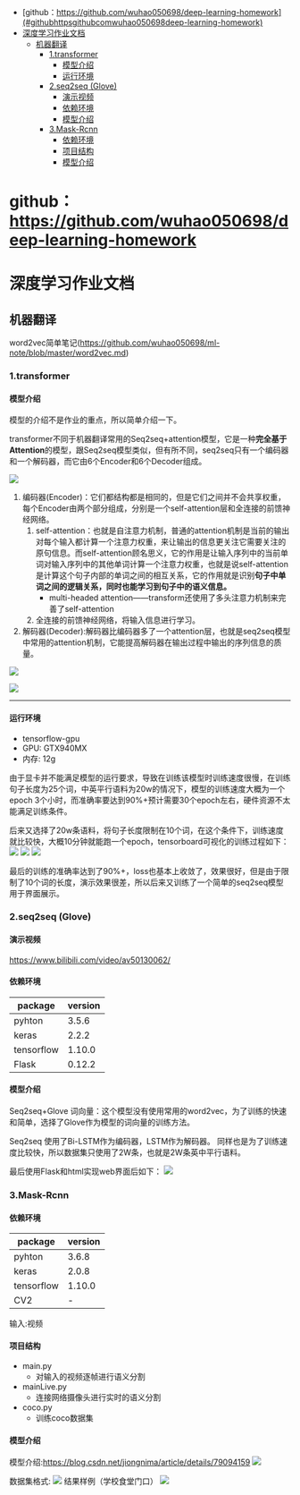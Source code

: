 <!-- TOC -->

- [github：https://github.com/wuhao050698/deep-learning-homework](#githubhttpsgithubcomwuhao050698deep-learning-homework)
- [深度学习作业文档](#%E6%B7%B1%E5%BA%A6%E5%AD%A6%E4%B9%A0%E4%BD%9C%E4%B8%9A%E6%96%87%E6%A1%A3)
  - [机器翻译](#%E6%9C%BA%E5%99%A8%E7%BF%BB%E8%AF%91)
    - [1.transformer](#1transformer)
      - [模型介绍](#%E6%A8%A1%E5%9E%8B%E4%BB%8B%E7%BB%8D)
      - [运行环境](#%E8%BF%90%E8%A1%8C%E7%8E%AF%E5%A2%83)
    - [2.seq2seq (Glove)](#2seq2seq-glove)
      - [演示视频](#%E6%BC%94%E7%A4%BA%E8%A7%86%E9%A2%91)
      - [依赖环境](#%E4%BE%9D%E8%B5%96%E7%8E%AF%E5%A2%83)
      - [模型介绍](#%E6%A8%A1%E5%9E%8B%E4%BB%8B%E7%BB%8D-1)
    - [3.Mask-Rcnn](#3mask-rcnn)
      - [依赖环境](#%E4%BE%9D%E8%B5%96%E7%8E%AF%E5%A2%83-1)
      - [项目结构](#%E9%A1%B9%E7%9B%AE%E7%BB%93%E6%9E%84)
      - [模型介绍](#%E6%A8%A1%E5%9E%8B%E4%BB%8B%E7%BB%8D-2)

<!-- /TOC -->
# github：https://github.com/wuhao050698/deep-learning-homework
# 深度学习作业文档
## 机器翻译
word2vec简单笔记(https://github.com/wuhao050698/ml-note/blob/master/word2vec.md)
### 1.transformer
#### 模型介绍
模型的介绍不是作业的重点，所以简单介绍一下。

transformer不同于机器翻译常用的Seq2seq+attention模型，它是一种**完全基于Attention**的模型，跟Seq2seq模型类似，但有所不同，seq2seq只有一个编码器和一个解码器，而它由6个Encoder和6个Decoder组成。

![](1.png)

1. 编码器(Encoder)：它们都结构都是相同的，但是它们之间并不会共享权重，每个Encoder由两个部分组成，分别是一个self-attention层和全连接的前馈神经网络。
   1. self-attention：也就是自注意力机制，普通的attention机制是当前的输出对每个输入都计算一个注意力权重，来让输出的信息更关注它需要关注的原句信息。而self-attention顾名思义，它的作用是让输入序列中的当前单词对输入序列中的其他单词计算一个注意力权重，也就是说self-attention是计算这个句子内部的单词之间的相互关系，它的作用就是识别**句子中单词之间的逻辑关系，同时也能学习到句子中的语义信息。**
      -  multi-headed attention——transform还使用了多头注意力机制来完善了self-attention
   2. 全连接的前馈神经网络，将输入信息进行学习。
2. 解码器(Decoder):解码器比编码器多了一个attention层，也就是seq2seq模型中常用的attention机制，它能提高解码器在输出过程中输出的序列信息的质量。

![](2.png)

![](3.png)

---
#### 运行环境
- tensorflow-gpu
- GPU: GTX940MX
- 内存: 12g

由于显卡并不能满足模型的运行要求，导致在训练该模型时训练速度很慢，在训练句子长度为25个词，中英平行语料为20w的情况下，模型的训练速度大概为一个epoch 3个小时，而准确率要达到90%+预计需要30个epoch左右，硬件资源不太能满足训练条件。

后来又选择了20w条语料，将句子长度限制在10个词，在这个条件下，训练速度就比较快，大概10分钟就能跑一个epoch，tensorboard可视化的训练过程如下：
![](4.png)
![](5.jpg)
![](6.png)

最后的训练的准确率达到了90%+，loss也基本上收敛了，效果很好，但是由于限制了10个词的长度，演示效果很差，所以后来又训练了一个简单的seq2seq模型用于界面展示。
### 2.seq2seq (Glove)
#### 演示视频
https://www.bilibili.com/video/av50130062/
#### 依赖环境
package|version
-|-
pyhton| 3.5.6
keras| 2.2.2
tensorflow| 1.10.0
Flask|0.12.2

#### 模型介绍
Seq2seq+Glove
词向量：这个模型没有使用常用的word2vec，为了训练的快速和简单，选择了Glove作为模型的词向量的训练方法。

Seq2seq 使用了Bi-LSTM作为编码器，LSTM作为解码器。
同样也是为了训练速度比较快，所以数据集只使用了2W条，也就是2W条英中平行语料。

最后使用Flask和html实现web界面后如下：
![](7.png)

### 3.Mask-Rcnn
#### 依赖环境
package|version
-|-
pyhton| 3.6.8
keras| 2.0.8
tensorflow| 1.10.0
CV2|-
输入:视频
#### 项目结构
- main.py
  - 对输入的视频逐帧进行语义分割
- mainLive.py
  - 连接网络摄像头进行实时的语义分割
- coco.py
  - 训练coco数据集
#### 模型介绍
模型介绍:https://blog.csdn.net/jiongnima/article/details/79094159
![](8.png)

数据集格式:
![](9.png)
结果样例（学校食堂门口）
![](10.png)
